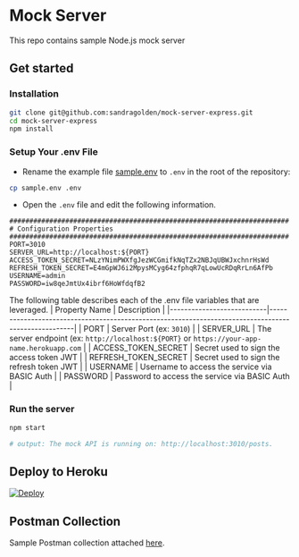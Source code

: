 # Mock Server

This repo contains sample Node.js mock server

## Get started

### Installation
```sh
git clone git@github.com:sandragolden/mock-server-express.git
cd mock-server-express
npm install
```

### Setup Your .env File
- Rename the example file [sample.env](sample.env) to `.env` in the root of the repository:
```sh
cp sample.env .env
```

- Open the `.env` file and edit the following information.

```
######################################################################
# Configuration Properties
######################################################################
PORT=3010
SERVER_URL=http://localhost:${PORT}
ACCESS_TOKEN_SECRET=NLzYNimPWXfgJezWCGmifkNqTZx2NBJqUBWJxchnrHsWd
REFRESH_TOKEN_SECRET=E4mGpWJ6i2MpysMCyg64zfphqR7qLowUcRDqRrLn6AfPb
USERNAME=admin
PASSWORD=iw8qeJmtUx4ibrf6HoWfdqfB2
```
The following table describes each of the .env file variables that are leveraged.
| Property Name             | Description                                                                                         |
|---------------------------|-----------------------------------------------------------------------------------------------------|
| PORT                      | Server Port (ex: `3010`)                                                                            |
| SERVER_URL                | The server endpoint (ex: `http://localhost:${PORT}` or `https://your-app-name.herokuapp.com`        |
| ACCESS_TOKEN_SECRET       | Secret used to sign the access token JWT                                                            |
| REFRESH_TOKEN_SECRET      | Secret used to sign the refresh token JWT                                                           |
| USERNAME                  | Username to access the service via BASIC Auth                                                       |
| PASSWORD                  | Password to access the service via BASIC Auth                                                       |

### Run the server
```sh
npm start

# output: The mock API is running on: http://localhost:3010/posts.
```

## Deploy to Heroku
[![Deploy](https://www.herokucdn.com/deploy/button.svg)](https://heroku.com/deploy)

## Postman Collection
Sample Postman collection attached [here](./postman).
